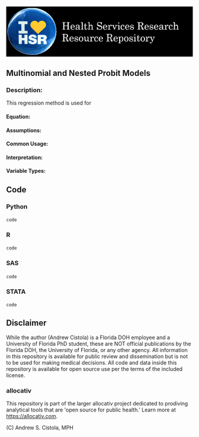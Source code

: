 ![](_fig/labeled.jpg)

## Multinomial and Nested Probit Models

### Description:
This regression method is used for

#### Equation:

#### Assumptions:

#### Common Usage:

#### Interpretation:

#### Variable Types:

## Code

### Python
`code`

### R
`code`

### SAS
`code`

### STATA
`code`


## Disclaimer
While the author (Andrew Cistola) is a Florida DOH employee and a University of Florida PhD student, these are NOT official publications by the Florida DOH, the University of Florida, or any other agency. All information in this repository is available for public review and dissemination but is not to be used for making medical decisions. All code and data inside this repository is available for open source use per the terms of the included license.

### allocativ
This repository is part of the larger allocativ project dedicated to prodiving analytical tools that are 'open source for public health.' Learn more at https://allocativ.com. 

(C) Andrew S. Cistola, MPH